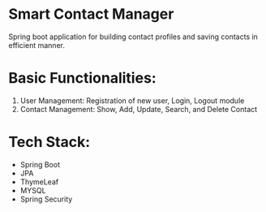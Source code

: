# Smart Contact Manager
Spring boot application for building contact profiles and saving contacts in efficient manner.



# Basic Functionalities:
1. User Management: Registration of new user, Login, Logout module
2. Contact Management: Show, Add, Update, Search, and Delete Contact


# Tech Stack:
- Spring Boot
- JPA
- ThymeLeaf
- MYSQL
- Spring Security
